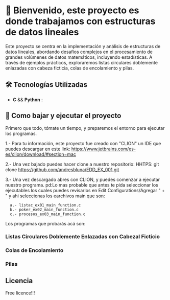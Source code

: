 # 👋 Bienvenido, este proyecto es donde trabajamos con estructuras de datos lineales

Este proyecto se centra en la implementación y análisis de estructuras de datos lineales, abordando desafíos complejos en el procesamiento de grandes volúmenes de datos matemáticos, incluyendo estadísticas. A través de ejemplos prácticos, exploraremos listas circulares doblemente enlazadas con cabeza ficticia, colas de encolamiento y pilas.

## 🛠 Tecnologías Utilizadas

- **C** && **Python** : 

## 📝 Como bajar y ejecutar el proyecto

Primero que todo, tómate un tiempo, y preparemos el entorno para ejecutar los programas.

1.- Para tu información, este proyecto fue creado con "CLION" un IDE que puedes descargar en este link:
    https://www.jetbrains.com/es-es/clion/download/#section=mac

2.- Una vez bajado puedes hacer clone a nuestro repositorio:
    HHTPS: git clone https://github.com/andresbluna/EDD_EX_001.git

3.- Una vez descargado abres con CLION, y puedes comenzar a ejecutar nuestro programa.
    pd:Lo mas probable que antes te pida seleccionar los ejecutables los cuales puedes revisarlos en Edit Configurations/Agregar " + " y ahi seleccionas los earchivos main que son:

      a.- listac_ex01_main_function.c
      b.- poker_ex02_main_function.c
      c.- procesos_ex03_main_function.c


Los programas que probarás acá son:

### Listas Circulares Doblemente Enlazadas con Cabezal Ficticio

### Colas de Encolamiento

### Pilas

## Licencia

Free licence!!! 
